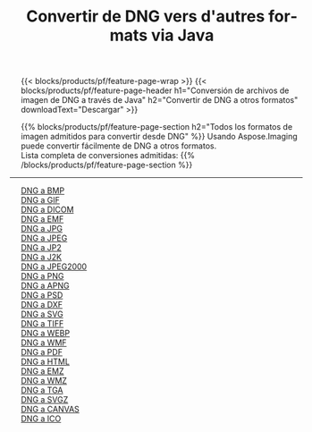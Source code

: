 ﻿---
title: Convertir de DNG vers d'autres formats via Java 
weight: 3920
url: /es/java/conversion/from/dng 
lang: es
langdirlevel: 2
locales: zh-hans,ja,it,ru,de,es,fr,nl,id,lt,pl,pt,vi,tr,ko,zh-hant,ar,hi,th,sv,cs,uk,he
description: Usando Aspose.Imaging puede convertir fácilmente de DNG a otros formatos
---

{{< blocks/products/pf/feature-page-wrap >}}
{{< blocks/products/pf/feature-page-header h1="Conversión de archivos de imagen de DNG a través de Java" h2="Convertir de DNG a otros formatos" downloadText="Descargar" >}}


{{% blocks/products/pf/feature-page-section  h2="Todos los formatos de imagen admitidos para convertir desde DNG" %}}
Usando Aspose.Imaging puede convertir fácilmente de DNG a otros formatos.
<br/>
Lista completa de conversiones admitidas:
{{% /blocks/products/pf/feature-page-section %}}
<div class="container-fluid productfamilypage bg-gray">
    <div class="convertypes bg-gray agp-content section">
        <div class="container">
		<hr style="margin-left:-20px;"/>
		<div class="row other-converters">
		    <div class='col-md-2 other-converter remove-lp remove-rp'><a href="/imaging/es/java/conversion/dng-to-bmp" >DNG a BMP</a></div><div class='col-md-2 other-converter remove-lp remove-rp'><a href="/imaging/es/java/conversion/dng-to-gif" >DNG a GIF</a></div><div class='col-md-2 other-converter remove-lp remove-rp'><a href="/imaging/es/java/conversion/dng-to-dicom" >DNG a DICOM</a></div><div class='col-md-2 other-converter remove-lp remove-rp'><a href="/imaging/es/java/conversion/dng-to-emf" >DNG a EMF</a></div><div class='col-md-2 other-converter remove-lp remove-rp'><a href="/imaging/es/java/conversion/dng-to-jpg" >DNG a JPG</a></div><div class='col-md-2 other-converter remove-lp remove-rp'><a href="/imaging/es/java/conversion/dng-to-jpeg" >DNG a JPEG</a></div><div class='col-md-2 other-converter remove-lp remove-rp'><a href="/imaging/es/java/conversion/dng-to-jp2" >DNG a JP2</a></div><div class='col-md-2 other-converter remove-lp remove-rp'><a href="/imaging/es/java/conversion/dng-to-j2k" >DNG a J2K</a></div><div class='col-md-2 other-converter remove-lp remove-rp'><a href="/imaging/es/java/conversion/dng-to-jpeg2000" >DNG a JPEG2000</a></div><div class='col-md-2 other-converter remove-lp remove-rp'><a href="/imaging/es/java/conversion/dng-to-png" >DNG a PNG</a></div><div class='col-md-2 other-converter remove-lp remove-rp'><a href="/imaging/es/java/conversion/dng-to-apng" >DNG a APNG</a></div><div class='col-md-2 other-converter remove-lp remove-rp'><a href="/imaging/es/java/conversion/dng-to-psd" >DNG a PSD</a></div><div class='col-md-2 other-converter remove-lp remove-rp'><a href="/imaging/es/java/conversion/dng-to-dxf" >DNG a DXF</a></div><div class='col-md-2 other-converter remove-lp remove-rp'><a href="/imaging/es/java/conversion/dng-to-svg" >DNG a SVG</a></div><div class='col-md-2 other-converter remove-lp remove-rp'><a href="/imaging/es/java/conversion/dng-to-tiff" >DNG a TIFF</a></div><div class='col-md-2 other-converter remove-lp remove-rp'><a href="/imaging/es/java/conversion/dng-to-webp" >DNG a WEBP</a></div><div class='col-md-2 other-converter remove-lp remove-rp'><a href="/imaging/es/java/conversion/dng-to-wmf" >DNG a WMF</a></div><div class='col-md-2 other-converter remove-lp remove-rp'><a href="/imaging/es/java/conversion/dng-to-pdf" >DNG a PDF</a></div><div class='col-md-2 other-converter remove-lp remove-rp'><a href="/imaging/es/java/conversion/dng-to-html" >DNG a HTML</a></div><div class='col-md-2 other-converter remove-lp remove-rp'><a href="/imaging/es/java/conversion/dng-to-emz" >DNG a EMZ</a></div><div class='col-md-2 other-converter remove-lp remove-rp'><a href="/imaging/es/java/conversion/dng-to-wmz" >DNG a WMZ</a></div><div class='col-md-2 other-converter remove-lp remove-rp'><a href="/imaging/es/java/conversion/dng-to-tga" >DNG a TGA</a></div><div class='col-md-2 other-converter remove-lp remove-rp'><a href="/imaging/es/java/conversion/dng-to-svgz" >DNG a SVGZ</a></div><div class='col-md-2 other-converter remove-lp remove-rp'><a href="/imaging/es/java/conversion/dng-to-canvas" >DNG a CANVAS</a></div><div class='col-md-2 other-converter remove-lp remove-rp'><a href="/imaging/es/java/conversion/dng-to-ico" >DNG a ICO</a></div>
                </div>
        </div>
    </div>
</div>
<br/>

